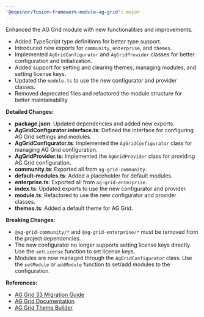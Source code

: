 ```yaml
---
'@equinor/fusion-framework-module-ag-grid': major
---
```


Enhanced the AG Grid module with new functionalities and improvements.

- Added TypeScript type definitions for better type support.
- Introduced new exports for `community`, `enterprise`, and `themes`.
- Implemented `AgGridConfigurator` and `AgGridProvider` classes for better configuration and initialization.
- Added support for setting and clearing themes, managing modules, and setting license keys.
- Updated the `module.ts` to use the new configurator and provider classes.
- Removed deprecated files and refactored the module structure for better maintainability.

**Detailed Changes:**

- **package.json**: Updated dependencies and added new exports.
- **AgGridConfigurator.interface.ts**: Defined the interface for configuring AG Grid settings and modules.
- **AgGridConfigurator.ts**: Implemented the `AgGridConfigurator` class for managing AG Grid configuration.
- **AgGridProvider.ts**: Implemented the `AgGridProvider` class for providing AG Grid configuration.
- **community.ts**: Exported all from `ag-grid-community`.
- **default-modules.ts**: Added a placeholder for default modules.
- **enterprise.ts**: Exported all from `ag-grid-enterprise`.
- **index.ts**: Updated exports to use the new configurator and provider.
- **module.ts**: Refactored to use the new configurator and provider classes.
- **themes.ts**: Added a default theme for AG Grid.

**Breaking Changes:**

- `@ag-grid-community/*` and `@ag-grid-enterprise/*` must be removed from the project dependencies.
- The new configurator no longer supports setting license keys directly. Use the `setLicense` function to set license keys.
- Modules are now managed through the `AgGridConfigurator` class. Use the `setModule` or `addModule` function to set/add modules to the configuration.

**References:**

- [AG Grid 33 Migration Guide](https://www.ag-grid.com/react-data-grid/upgrading-to-ag-grid-33/)
- [AG Grid Documentation](https://www.ag-grid.com/)
- [AG Grid Theme Builder](https://www.ag-grid.com/theme-builder/)
